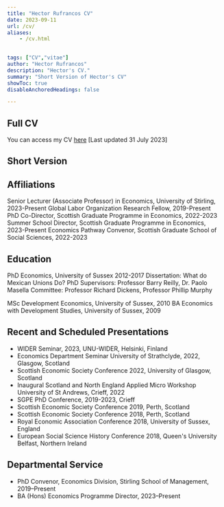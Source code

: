 ```yaml
---
title: "Hector Rufrancos CV" 
date: 2023-09-11
url: /cv/
aliases:
    - /cv.html

    
tags: ["CV","vitae"]
author: "Hector Rufrancos"
description: "Hector's CV." 
summary: "Short Version of Hector's CV"
showToc: true
disableAnchoredHeadings: false

---
```


## Full CV

You can access my CV [here](/cv.pdf) [Last updated 31 July 2023]

## Short Version

## Affiliations
Senior Lecturer (Associate Professor) in Economics, University of Stirling, 2023-Present
Global Labor Organization Research Fellow, 2019-Present
PhD Co-Director, Scottish Graduate Programme in Economics, 2022-2023
Summer School Director, Scottish Graduate Programme in Economics, 2023-Present
Economics Pathway Convenor, Scottish Graduate School of Social Sciences, 2022-2023 
## Education
PhD Economics, University of Sussex 2012-2017
Dissertation: What do Mexican Unions Do?
PhD Supervisors: Professor Barry Reilly, Dr. Paolo Masella
Committee: Professor Richard Dickens, Professor Phillip Murphy

MSc Development Economics, University of Sussex, 2010
BA Economics with Development Studies, University of Sussex, 2009

## Recent and Scheduled Presentations

+ WIDER Seminar, 2023, UNU-WIDER, Helsinki, Finland
+ Economics Department Seminar University of Strathclyde, 2022, Glasgow, Scotland
+ Scottish Economic Society Conference 2022, University of Glasgow, Scotland
+ Inaugural Scotland and North England Applied Micro Workshop University of St Andrews, Crieff, 2022
+ SGPE PhD Conference, 2019-2023, Crieff
+ Scottish Economic Society Conference 2019, Perth, Scotland
+ Scottish Economic Society Conference 2018, Perth, Scotland
+ Royal Economic Association Conference 2018, University of Sussex, England
+ European Social Science History Conference 2018, Queen's University Belfast, Northern Ireland

## Departmental Service

+ PhD Convenor, Economics Division, Stirling School of Management, 2019–Present
+ BA (Hons) Economics Programme Director, 2023–Present